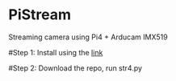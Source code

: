 # PiStream
Streaming camera using Pi4 + Arducam IMX519


#Step 1: Install using the [link](https://docs.arducam.com/Raspberry-Pi-Camera/Native-camera/16MP-IMX519/)

#Step 2: Download the repo, run str4.py
